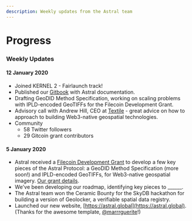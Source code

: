 ```yaml
---
description: Weekly updates from the Astral team
---
```


# Progress

### Weekly Updates

#### 12 January 2020

* Joined KERNEL 2 - Fairlaunch track!
* Published our [Gitbook](https://docs.astral.global/) with Astral documentation.
* Drafting GeoDID Method Specification, working on scaling problems with IPLD-encoded GeoTIFFs for the Filecoin Development Grant.
* Advisory call with Andrew Hill, CEO at [Textile](https://textile.io/) - great advice on how to approach to building Web3-native geospatial technologies.
* Community
  * 58 Twitter followers
  * 29 Gitcoin grant contributors

#### 5 January 2020

* Astral received a [Filecoin Development Grant](https://filecoin.io/blog/filecoin-dev-grants-wave-4-5-gitcoin/) to develop a few key pieces of the Astral Protocol: a GeoDID Method Specification \(more soon!\) and IPLD-encoded GeoTIFFs, for Web3-native geospatial imagery. [Our grant details](https://github.com/filecoin-project/devgrants/blob/efaac115b71df7b373354c72600aa9818fc6710a/open-grant-proposals/open-proposal-astral-protocol.md).
* We've been developing our roadmap, identifying key pieces to \_\_\_\_\_\_.
* The Astral team won the Ceramic Bounty for the SkyDB hackathon for building a version of Geolocker, a verifiable spatial data registry. 
* Launched our new website, [https://astral.global](https://astral.global). \(Thanks for the awesome template, [@marrrguerite](https://twitter.com/marrrguerite)!\)

